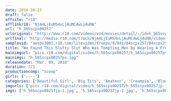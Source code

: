 ```yaml
---
date: 2018-10-27
draft: false
affsite: "r18"
afflinkr18: "NjA4LjEuMS4xLjAuMC4wLjAuMA"
url: "h_565scpx00257"
urloriginal: "http://www.r18.com/videos/vod/movies/detail/-/id=h_565scpx00257"
urlfinal: "http://media.r18.com/track/NjA4LjEuMS4xLjAuMC4wLjAuMA/videos/vod/movies/detail/-/id=h_565scpx00257"
samplevid: "awspv3001.r18.com/litevideo/freepv/8/84s/84scpx257/84scpx257_dmb_w.mp4"
title: "We Found This Slutty Slut Who Was Tempting Men By Wearing A Free Sex T-Shirt And Visibly Erect Nipples At An Offline Meetup And Had Creampie Sex With Her!"
mainimgurl: "pics.r18.com/digital/video/h_565scpx00257/h_565scpx00257ps.jpg"
mainimgs: "h_565scpx00257ps.jpg"
releasedate: "Mar. 09, 2018"
duration: 221
productioncomp: "Scoop"
girls: ['----']
categories: ['Beautiful Girl', 'Big Tits', 'Amateur', 'Creampie', 'Blowjob', 'Hi-Def']
imgurls: ['pics.r18.com/digital/video/h_565scpx00257/h_565scpx00257jp-1.jpg', 'pics.r18.com/digital/video/h_565scpx00257/h_565scpx00257jp-2.jpg', 'pics.r18.com/digital/video/h_565scpx00257/h_565scpx00257jp-3.jpg', 'pics.r18.com/digital/video/h_565scpx00257/h_565scpx00257jp-4.jpg', 'pics.r18.com/digital/video/h_565scpx00257/h_565scpx00257jp-5.jpg', 'pics.r18.com/digital/video/h_565scpx00257/h_565scpx00257jp-6.jpg', 'pics.r18.com/digital/video/h_565scpx00257/h_565scpx00257jp-7.jpg', 'pics.r18.com/digital/video/h_565scpx00257/h_565scpx00257jp-8.jpg', 'pics.r18.com/digital/video/h_565scpx00257/h_565scpx00257jp-9.jpg', 'pics.r18.com/digital/video/h_565scpx00257/h_565scpx00257jp-10.jpg', 'pics.r18.com/digital/video/h_565scpx00257/h_565scpx00257jp-11.jpg', 'pics.r18.com/digital/video/h_565scpx00257/h_565scpx00257jp-12.jpg', 'pics.r18.com/digital/video/h_565scpx00257/h_565scpx00257jp-13.jpg', 'pics.r18.com/digital/video/h_565scpx00257/h_565scpx00257jp-14.jpg', 'pics.r18.com/digital/video/h_565scpx00257/h_565scpx00257jp-15.jpg', 'pics.r18.com/digital/video/h_565scpx00257/h_565scpx00257jp-16.jpg', 'pics.r18.com/digital/video/h_565scpx00257/h_565scpx00257jp-17.jpg', 'pics.r18.com/digital/video/h_565scpx00257/h_565scpx00257jp-18.jpg', 'pics.r18.com/digital/video/h_565scpx00257/h_565scpx00257jp-19.jpg', 'pics.r18.com/digital/video/h_565scpx00257/h_565scpx00257jp-20.jpg']
imgs: ['h_565scpx00257jp-1.jpg', 'h_565scpx00257jp-2.jpg', 'h_565scpx00257jp-3.jpg', 'h_565scpx00257jp-4.jpg', 'h_565scpx00257jp-5.jpg', 'h_565scpx00257jp-6.jpg', 'h_565scpx00257jp-7.jpg', 'h_565scpx00257jp-8.jpg', 'h_565scpx00257jp-9.jpg', 'h_565scpx00257jp-10.jpg', 'h_565scpx00257jp-11.jpg', 'h_565scpx00257jp-12.jpg', 'h_565scpx00257jp-13.jpg', 'h_565scpx00257jp-14.jpg', 'h_565scpx00257jp-15.jpg', 'h_565scpx00257jp-16.jpg', 'h_565scpx00257jp-17.jpg', 'h_565scpx00257jp-18.jpg', 'h_565scpx00257jp-19.jpg', 'h_565scpx00257jp-20.jpg']
---
```

